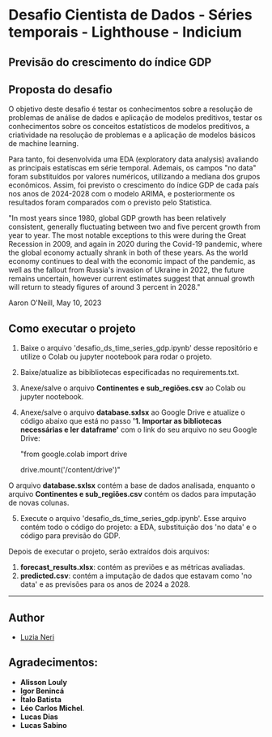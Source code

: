 # Desafio Cientista de Dados - Séries temporais - Lighthouse - Indicium

## Previsão do crescimento do índice GDP ##

## Proposta do desafio

O objetivo deste desafio é testar os conhecimentos sobre a resolução de problemas de análise de dados e aplicação de modelos preditivos, testar os conhecimentos sobre os conceitos estatísticos de modelos preditivos, a criatividade na resolução de problemas e a aplicação de modelos básicos de machine learning.

Para tanto, foi desenvolvida uma EDA (exploratory data analysis) avaliando as principais estatíscas em série temporal. Ademais, os campos "no data" foram substituídos por valores numéricos, utilizando a mediana dos grupos econômicos. Assim, foi previsto o crescimento do índice GDP de cada país nos anos de 2024-2028 com o modelo ARIMA, e posteriormente os resultados foram comparados com o previsto pelo Statistica. 

"In most years since 1980, global GDP growth has been relatively consistent, generally fluctuating between two and five percent growth from year to year. The most notable exceptions to this were during the Great Recession in 2009, and again in 2020 during the Covid-19 pandemic, where the global economy actually shrank in both of these years. As the world economy continues to deal with the economic impact of the pandemic, as well as the fallout from Russia's invasion of Ukraine in 2022, the future remains uncertain, however current estimates suggest that annual growth will return to steady figures of around 3 percent in 2028."

Aaron O'Neill, May 10, 2023


## Como executar o projeto ##
1. Baixe o arquivo 'desafio_ds_time_series_gdp.ipynb' desse repositório e utilize o Colab ou jupyter nootebook para rodar o projeto.
2. Baixe/atualize as bibibliotecas especificadas no requirements.txt.
3. Anexe/salve o arquivo **Continentes e sub_regiões.csv** ao Colab ou jupyter nootebook.
4. Anexe/salve o arquivo **database.sxlsx** ao Google Drive e atualize o código abaixo que está no passo **'1. Importar as bibliotecas necessárias e ler dataframe'** com o link do seu arquivo no seu Google Drive:
   
   "from google.colab import drive

      drive.mount('/content/drive')"
    
O arquivo **database.sxlsx** contém a base de dados analisada, enquanto o arquivo **Continentes e sub_regiões.csv** contém os dados para imputação de novas colunas. 

5. Execute o arquivo 'desafio_ds_time_series_gdp.ipynb'.
   Esse arquivo contém todo o código do projeto: a EDA, substituição dos 'no data' e o código para previsão do GDP.

Depois de executar o projeto, serão extraídos dois arquivos:
1. **forecast_results.xlsx**: contém as previões e as métricas avaliadas.
2. **predicted.csv**: contém a imputação de dados que estavam como 'no data' e as previsões para os anos de 2024 a 2028.
   
-------------------


## Author

* [Luzia Neri](https://www.linkedin.com/in/luzia-neri-correia-souza-481141182//)

## Agradecimentos:

* **Alisson Louly**
* **Igor Benincá**
* **Ítalo Batista**
* **Léo Carlos Michel**.
* **Lucas Dias**
* **Lucas Sabino**

